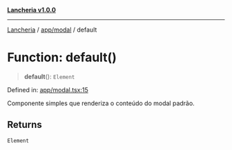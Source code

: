 [**Lancheria v1.0.0**](../../../README.md)

***

[Lancheria](../../../README.md) / [app/modal](../README.md) / default

# Function: default()

> **default**(): `Element`

Defined in: [app/modal.tsx:15](https://github.com/eudavidreis-odev/lancheria/blob/documentacao_inicial/app/modal.tsx#L15)

Componente simples que renderiza o conteúdo do modal padrão.

## Returns

`Element`
